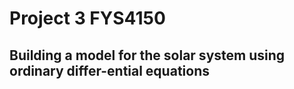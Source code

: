 # Project 3 FYS4150
## Building a model for the solar system using ordinary differ-ential equations
